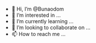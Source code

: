 - 👋 Hi, I’m @Bunaodom
- 👀 I’m interested in ...
- 🌱 I’m currently learning ...
- 💞️ I’m looking to collaborate on ...
- 📫 How to reach me ...

<!---
Bunaodom/Bunaodom is a ✨ special ✨ repository because its `README.md` (this file) appears on your GitHub profile.
You can click the Preview link to take a look at your changes.
--->
